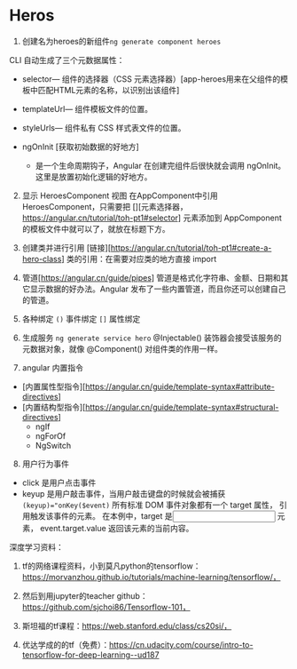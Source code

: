 # Heros

1. 创建名为heroes的新组件`ng generate component heroes`

CLI 自动生成了三个元数据属性：
* selector— 组件的选择器（CSS 元素选择器）[app-heroes用来在父组件的模板中匹配HTML元素的名称，以识别出该组件]
* templateUrl— 组件模板文件的位置。
* styleUrls— 组件私有 CSS 样式表文件的位置。


* ngOnInit [获取初始数据的好地方]
  * 是一个生命周期钩子，Angular 在创建完组件后很快就会调用 ngOnInit。这里是放置初始化逻辑的好地方。

2. 显示 HeroesComponent 视图
在AppComponent中引用HeroesComponent，只需要把 [<app-heroes>][元素选择器，https://angular.cn/tutorial/toh-pt1#selector] 元素添加到 AppComponent 的模板文件中就可以了，就放在标题下方。


3. 创建类并进行引用 [链接][https://angular.cn/tutorial/toh-pt1#create-a-hero-class]
  类的引用：在需要对应类的地方直接 import

4. 管道[https://angular.cn/guide/pipes]
管道是格式化字符串、金额、日期和其它显示数据的好办法。Angular 发布了一些内置管道，而且你还可以创建自己的管道。

5. 各种绑定
`()` 事件绑定
`[]` 属性绑定


6. 生成服务 `ng generate service hero`
@Injectable() 装饰器会接受该服务的元数据对象，就像 @Component() 对组件类的作用一样。

7. angular 内置指令
* [内置属性型指令][https://angular.cn/guide/template-syntax#attribute-directives]
* [内置结构型指令][https://angular.cn/guide/template-syntax#structural-directives]
  * ngIf
  * ngForOf
  * NgSwitch

8. 用户行为事件
  * click 是用户点击事件
  * keyup 是用户敲击事件，当用户敲击键盘的时候就会被捕获 `(keyup)="onKey($event)`
    所有标准 DOM 事件对象都有一个 target 属性， 引用触发该事件的元素。 在本例中，target 是<input> 元素， event.target.value 返回该元素的当前内容。
  




深度学习资料：

1. tf的网络课程资料，小到莫凡python的tensorflow：https://morvanzhou.github.io/tutorials/machine-learning/tensorflow/，
2. 然后到用jupyter的teacher github：https://github.com/sjchoi86/Tensorflow-101，

3. 斯坦福的tf课程：https://web.stanford.edu/class/cs20si/，

4. 优达学成的的tf（免费）：https://cn.udacity.com/course/intro-to-tensorflow-for-deep-learning--ud187

